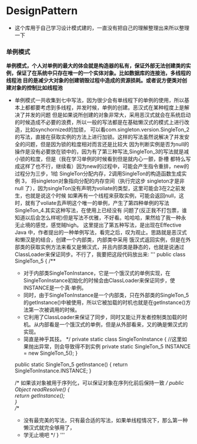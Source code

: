 # DesignPattern

* 这个库用于自己学习设计模式建的，一直没有把自己的理解整理出来所以整理一下

### 单例模式 
__单例模式，个人对单例的最大的体会就是构造器的私有，保证外部无法创建类的实例，保证了在系统中只存在唯一的一个实体对象。比如数据库的连接池，多线程的线程池
目的是减少大对象的创建销毁过程中造成的资源损耗。或者说方便类对创建对象的控制比如线程池__
* 单例模式一共收集到七中写法，因为很少会有单线程下的单例的使用，所以基本上都都要考虑到多线程，并发时候，单例的创建。恶汉式在某种程度上是解决了并发的问题
但是如果说所创建的对象非常大，采用恶汉式就会在系统启动的时候造成不必要的浪费，所以一般的写法都是在基础懒汉式的模式上进行改造，比如synchornized的加锁，
可以看com.singleton.version.SingleTon_2的写法，直接在获取实例的方法上进行加锁。这样的写法虽然说解决了并发安全的问题，但是因为锁的粒度相对而言还是比较大
因为判断实例是否为null的操作是没有必要放在锁中的，因为有了第三种写法,SingleTon_3的写法就是减小锁的粒度，但是（我在学习单例的时候看到但是就内心一颤，卧槽
都特么写成这样了也不行，继续看）因为new的过程中，可能会产生指令重排，new的过程分为三步，1给 SingleTon分配内存，2调用SingleTon的构造函数生成实例 3，
将singleton对象指向分配的内存空间（执行完这步 singleton才是非 null 了），因为singleTon没有声明为voliate的类型，这里可能会3在2之前发生，也就是说这个时候
如果再有一个线程来获取实例，可能会返回null，这时，就有了voliate去声明这个唯一的单例，产生了第四种单例的写法 SingleTon_4.其实这种写法，在使用上已经没有
问题了(反正我不打包票，谁知道以后会怎么样呢)但是写法不优雅，不好看。哈哈哈，果然给了我一种永无止境的感觉，感觉贼high。
这里提出了第五种写法，是出现在Effective Java 中，作者提出的一种单例写法，看完之后，叹为观止。思路就是恶汉式和懒汉是的结合，创建一个内部类，内部类中采用
饿汉式返回实例，但是在外部类的获取实例方法来看又是懒汉式，并且内部类是静态的，也就是说通过ClassLoader来保证同步。不行了，我要把这段代码放出来:
'''
public class SingleTon_5 {
	/**
	 * 对于内部类SingleTonInstance，它是一个饿汉式的单例实现，在SingleTonInstance初始化的时候会由ClassLoader来保证同步，使INSTANCE是一个真·单例。
     * 同时，由于SingleTonInstance是一个内部类，只在外部类的SingleTon_5的getInstance()中被使用，所以它被加载的时机也就是在getInstance()方法第一次被调用的时候。
     * 它利用了ClassLoader来保证了同步，同时又能让开发者控制类加载的时机。从内部看是一个饿汉式的单例，但是从外部看来，又的确是懒汉式的实现。
	 *   简直是神乎其技。
	 */
	private static class SingleTonInstance {
		//这里如果抛出异常，则会导致得不到实例
		private static SingleTon_5 INSTANCE = new SingleTon_5();
	}
	
	public static SingleTon_5 getInstance() {
		return SingleTonInstance.INSTANCE;
	}
	
	/* 如果该对象被用于序列化，可以保证对象在序列化前后保持一致 */ 
	public Object readResolve() {  
        return getInstance();  
    }  
	/**
	 * 没有最完美的写法，只有最合适的写法，如果单线程情况下，那么第一种懒汉式就完全够用了，
	 * 学无止境吧
	 */
}
'''
